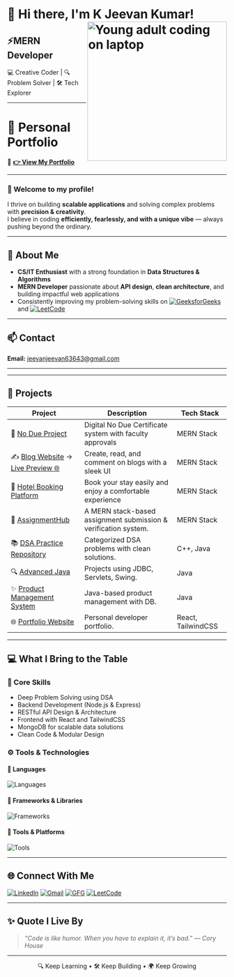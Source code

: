 
# 👋 Hi there, I'm K Jeevan Kumar! <img align="right" src="https://media.giphy.com/media/RbDKaczqWovIugyJmW/giphy.gif" alt="Young adult coding on laptop" width="320"/>



## ⚡MERN Developer 
💻 Creative Coder | 🔍 Problem Solver | 🛠 Tech Explorer

--- 


# 🌟 Personal Portfolio

🔗 **[👉 View My Portfolio](https://portfolio-silk-zeta-69.vercel.app)**

---

### 👋 Welcome to my profile!  
I thrive on building **scalable applications** and solving complex problems with **precision & creativity**.  
I believe in coding **efficiently, fearlessly, and with a unique vibe** — always pushing beyond the ordinary.  

---

## 🚀 About Me
- **CS/IT Enthusiast** with a strong foundation in **Data Structures & Algorithms**  
- **MERN Developer** passionate about **API design**, **clean architecture**, and building impactful web applications   
- Consistently improving my problem-solving skills on  [![GeeksforGeeks](https://img.shields.io/badge/GFG-00FF66?style=flat&logo=geeksforgeeks&logoColor=white)](https://www.geeksforgeeks.org/user/jeevankumar08/) and [![LeetCode](https://img.shields.io/badge/LeetCode-orange?style=flat&logo=leetcode&logoColor=white)](https://leetcode.com/u/kjeevankumar08/)  

---

## 📫 Contact
**Email:** [jeevanjeevan63643@gmail.com](mailto:jeevanjeevan63643@gmail.com)  

---



---

## 🚀 Projects

| Project | Description | Tech Stack |
|--------|-------------|------------|
| 🏫 [No Due Project](https://github.com/jeevankumar812/No-Due-Project) | Digital No Due Certificate system with faculty approvals | MERN Stack |
| ✍️ [Blog Website](https://github.com/jeevankumar812/Blog-Website) → [Live Preview 🌐](https://blog-website-frontend-vro1.onrender.com/) | Create, read, and comment on blogs with a sleek UI | MERN Stack |
| 🔗 [Hotel Booking Platform](https://github.com/jeevankumar812/Hotel-Booking-Platform) | Book your stay easily and enjoy a comfortable experience | MERN Stack |
| 📘 [AssignmentHub](https://github.com/jeevankumar812/AssignmentHub) | A MERN stack-based assignment submission & verification system. | MERN Stack |
| 📚 [DSA Practice Repository](https://github.com/jeevankumar812/DSA-Practice---Jeevan) | Categorized DSA problems with clean solutions. | C++, Java |
| 🔍 [Advanced Java](https://github.com/jeevankumar812/Advanced-Java) | Projects using JDBC, Servlets, Swing. | Java |
| ✨ [Product Management System](https://github.com/jeevankumar812/Product_Management_System) | Java-based product management with DB. | Java |
| 🌐 [Portfolio Website](https://github.com/jeevankumar812/Portfolio) | Personal developer portfolio. | React, TailwindCSS |


---

## 💻 What I Bring to the Table

### 🧠 Core Skills
- Deep Problem Solving using DSA
- Backend Development (Node.js & Express)
- RESTful API Design & Architecture
- Frontend with React and TailwindCSS
- MongoDB for scalable data solutions
- Clean Code & Modular Design

### ⚙️ Tools & Technologies

#### 📌 Languages
![Languages](https://skillicons.dev/icons?i=js,ts,cpp,java,py,html,css)

#### 🧰 Frameworks & Libraries
![Frameworks](https://skillicons.dev/icons?i=react,nodejs,express,mongodb)

#### 🔧 Tools & Platforms
![Tools](https://skillicons.dev/icons?i=git,github,vscode,postman,vercel)

---

## 🌐 Connect With Me

<p align="left">
  <a href="https://www.linkedin.com/in/k-jeevan-kumar-5b540b266/"><img src="https://img.shields.io/badge/LinkedIn-blue?logo=linkedin&logoColor=white" alt="LinkedIn" /></a>
  <a href="mailto:jeevanjeevan63643@gmail.com"><img src="https://img.shields.io/badge/Gmail-red?logo=gmail&logoColor=white" alt="Gmail" /></a>
  <a href="https://www.geeksforgeeks.org/user/jeevankumar08/"><img src="https://img.shields.io/badge/GFG-00FF66?style=flat&logo=geeksforgeeks&logoColor=white" alt="GFG" /></a>
  <a href="https://leetcode.com/u/kjeevankumar08/"><img src="https://img.shields.io/badge/LeetCode-orange?style=flat&logo=leetcode&logoColor=white" alt="LeetCode" /></a>
</p>

---

## ✨ Quote I Live By

> *“Code is like humor. When you have to explain it, it’s bad.” — Cory House*

---

<p align="center">
  🔍 Keep Learning • 🛠 Keep Building • 🌍 Keep Growing
</p>
